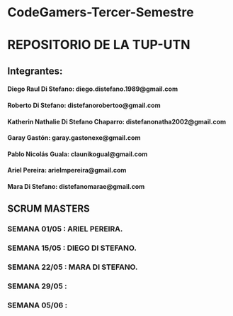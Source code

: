 # CodeGamers-Tercer-Semestre

<h1>REPOSITORIO DE LA TUP-UTN</h1>


## Integrantes: 

<h4>Diego Raul Di Stefano: diego.distefano.1989@gmail.com</h4>

<h4>Roberto Di Stefano: distefanorobertoo@gmail.com</h4>

<h4>Katherin Nathalie Di Stefano Chaparro: distefanonatha2002@gmail.com</h4>

<h4>Garay Gastón: garay.gastonexe@gmail.com</h4>

<h4>Pablo Nicolás Guala: claunikogual@gmail.com</h4>

<h4>Ariel Pereira: arielmpereira@gmail.com</h4>

<h4>Mara Di Stefano: distefanomarae@gmail.com</h4>


<h2>SCRUM MASTERS</h2>

<h3>SEMANA 01/05 : ARIEL PEREIRA.</h3>

<h3>SEMANA 15/05 : DIEGO DI STEFANO.</h3>

<h3>SEMANA 22/05 : MARA DI STEFANO.</h3>

<h3>SEMANA 29/05 : </h3>

<h3>SEMANA 05/06 : </h3>
